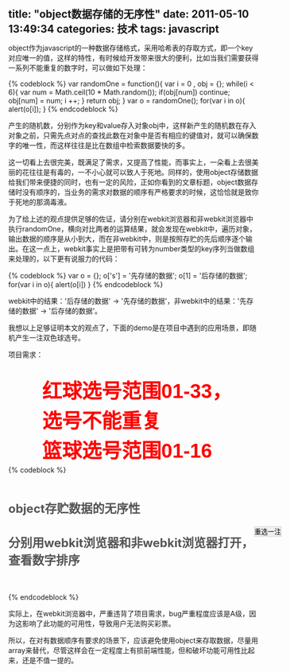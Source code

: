 title: "object数据存储的无序性"
date: 2011-05-10 13:49:34
categories: 技术
tags: javascript
---

object作为javascript的一种数据存储格式，采用哈希表的存取方式，即一个key对应唯一的值，这样的特性，有时候给开发带来很大的便利，比如当我们需要获得一系列不能重复的数字时，可以做如下处理：

{% codeblock %}
var randomOne = function(){
    var i = 0 , obj = {};
    while(i < 6){
        var num = Math.ceil(10 * Math.random());
        if(obj[num]) continue;
        obj[num] = num;
        i ++;
    }
    return obj;
}
var o = randomOne();
for(var i in o){
    alert(o[i]);
}
{% endcodeblock %}

<!--more-->

产生的随机数，分别作为key和value存入对象obj中，这样新产生的随机数在存入对象之前，只需先点对点的查找此数在对象中是否有相应的键值对，就可以确保数字的唯一性，而这样往往是比在数组中检索数据要快的多。

这一切看上去很完美，既满足了需求，又提高了性能，而事实上，一朵看上去很美丽的花往往是有毒的，一不小心就可以致人于死地。同样的，使用object存储数据给我们带来便捷的同时，也有一定的风险，正如你看到的文章标题，object数据存储时没有顺序的，当业务的需求对数据的顺序有严格要求的时候，这恰恰就是致你于死地的那滴毒液。

为了给上述的观点提供足够的佐证，请分别在webkit浏览器和非webkit浏览器中执行randomOne，横向对比两者的运算结果，就会发现在webkit中，遍历对象，输出数据的顺序是从小到大，而在非webkit中，则是按照存贮的先后顺序逐个输出。在这一点上，webkit事实上是把带有可转为number类型的key序列当做数组来处理的，以下更有说服力的代码：

{% codeblock %}
var o = {};
o['s'] = '先存储的数据';
o[1] = '后存储的数据';
for(var i in o){
    alert(o[i])
}
{% endcodeblock %}

webkit中的结果：'后存储的数据' -> '先存储的数据'，非webkit中的结果：'先存储的数据' -> '后存储的数据'。

我想以上足够证明本文的观点了，下面的demo是在项目中遇到的应用场景，即随机产生一注双色球选号。

项目需求：

- 红球选号范围01-33，选号不能重复
- 篮球选号范围01-16

{% codeblock %}
<!DOCTYPE html>
<html>
<head>
<meta http-equiv="Content-Type" content="text/html; charset=utf-8" />
<title>demo</title>
<script src="http://files.cnblogs.com/zhenn/yui-min.js" type="text/javascript"></script>
<style type="text/css">
*{margin:0;padding:0;}
h1{font-size:24px;}
#wrapper{width:800px;margin:50px auto;color:#555;}
ul{font:40px/1.5 arial;font-weight:700;margin-top:20px;float:left;}
ul li{float:left;margin-right:20px;list-style:none;color:#f00;}
ul li.blue{color:blue;}
button{border:1px solid #d5d5d5;margin:20px 250px 0 0;float:right;}
h4{clear:left;font-size:24px;}
</style>
</head>
  
<body>
<div id="wrapper">
    <h1>object存贮数据的无序性</h1>
    <ul>
        <li></li>
        <li></li>
        <li></li>
        <li></li>
        <li></li>
        <li></li>
        <li class="blue"></li>
    </ul>
    <button class="btn">重选一注</button>
    <h4>分别用webkit浏览器和非webkit浏览器打开，查看数字排序</h4>
</div>
<script>
    var randowNumber = {
        state: 0,
        refresh: document.getElementById('wrapper').getElementsByTagName('button')[0],
        boxes: document.getElementById('wrapper').getElementsByTagName('li'),
        init: function(){
            var that = this;
            that.ballRandom();
            that.refresh.onclick = function(){
                that.ballRandom();
            };
        },
        //产生一个随机字符串,如:01 22 23 12 13 02 07
        randomOne: function(){
            var that = this;
            var i = 0 , obj = {} , str = '';
            while(i < 7){
                if(i < 6){
                    var num = Math.ceil(33 * Math.random());
                }else{
                    var num = Math.ceil(16 * Math.random());
                }
                if(obj[num]) continue;
                obj[num] = that.padding(num);
                i ++;
            }
            for(var j in obj){
                str += obj[j] + ' ';
            }
            return str.substring(0,str.length - 1);
        },
        //填充字符串
        padding: function(str){
            if(typeof str != 'number') return;
            if(str < 10){
                str  = '0' + str;
            }else{
                str = str.toString();
            }
            return str;
        },
        //重新渲染dom
        render: function(){
            var that = this;
            var arr = that.randomOne().split(' ');
            for(var i=0,len=that.boxes.length;i<len;i++){
                that.boxes[i].innerHTML = arr[i];
            }
        },
        //随机数产生的过程并渲染在dom上
        ballRandom: function(){
            var that = this;
            if(!that.state){
                that.timer = setInterval(function(){
                    if(that.state == 50){
                        clearInterval(that.timer);
                        that.state = 0;
                    }else{
                        that.render();
                        that.state ++;
                    }
                },20);  
            }
        }
    };
    randowNumber.init();
</script>
</body>
</html>
{% endcodeblock %}

实际上，在webkit浏览器中，严重违背了项目需求，bug严重程度应该是A级，因为这影响了此功能的可用性，导致用户无法购买彩票。

所以，在对有数据顺序有要求的场景下，应该避免使用object来存取数据，尽量用array来替代，尽管这样会在一定程度上有损前端性能，但和破坏功能可用性比起来，还是不值一提的。
